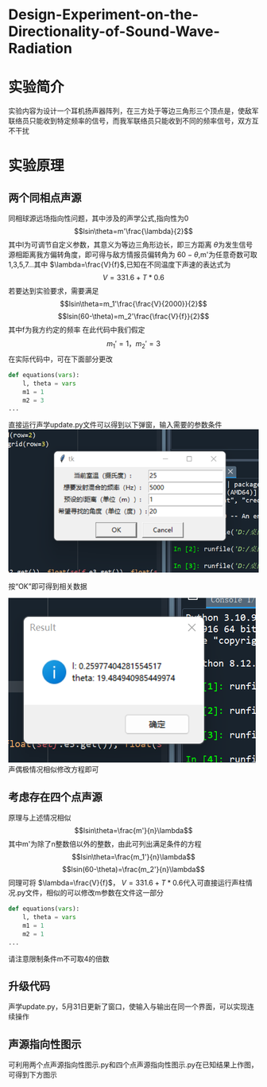 # Design-Experiment-on-the-Directionality-of-Sound-Wave-Radiation
# 实验简介
实验内容为设计一个耳机扬声器阵列，在三方处于等边三角形三个顶点是，使敌军联络员只能收到特定频率的信号，而我军联络员只能收到不同的频率信号，双方互不干扰
# 实验原理
## 两个同相点声源
同相球源远场指向性问题，其中涉及的声学公式,指向性为0
$$lsin\theta=m'\frac{\lambda}{2}$$
其中l为可调节自定义参数，其意义为等边三角形边长，即三方距离
$\theta$为发生信号源相距离我方偏转角度，即可得与敌方情报员偏转角为
$60-\theta$,m'为任意奇数可取1,3,5,7...其中
$\lambda=\frac{V}{f}$,已知在不同温度下声速的表达式为
$$V=331.6+T*0.6$$
若要达到实验要求，需要满足
$$lsin\theta=m_1'\frac{\frac{V}{2000}}{2}$$
$$lsin(60-\theta)=m_2'\frac{\frac{V}{f}}{2}$$
其中f为我方约定的频率
在此代码中我们假定
$$m_1'=1，m_2'=3$$
在实际代码中，可在下面部分更改
```python
def equations(vars):
    l, theta = vars
    m1 = 1
    m2 = 3
...
```
直接运行声学update.py文件可以得到以下弹窗，输入需要的参数条件
![弹窗](3.png)

按“OK”即可得到相关数据

![result](4.png)
声偶极情况相似修改方程即可
## 考虑存在四个点声源
原理与上述情况相似
$$lsin\theta=\frac{m'}{n}\lambda$$
其中m'为除了n整数倍以外的整数，由此可列出满足条件的方程
$$lsin\theta=\frac{m_1'}{n}\lambda$$
$$lsin(60-\theta)=\frac{m_2'}{n}\lambda$$
同理可将
$\lambda=\frac{V}{f}$，
$V=331.6+T*0.6$代入可直接运行声柱情况.py文件，相似的可以修改m参数在文件这一部分
```python
def equations(vars):
    l, theta = vars
    m1 = 1
    m2 = 1
...
```
请注意限制条件m不可取4的倍数
## 升级代码
声学update.py，5月31日更新了窗口，使输入与输出在同一个界面，可以实现连续操作
## 声源指向性图示
可利用两个点声源指向性图示.py和四个点声源指向性图示.py在已知结果上作图，可得到下方图示

